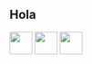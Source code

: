 ## Hola

<p align="left">
  <a href="https://discordapp.com/users/924759695753900137" target="_blank" style="text-decoration: none;" >
    <img src="https://github.com/lesolski/lesolski/blob/main/assets/discord-logo-brand.svg" width="40" height="40">
  </a>
  <a href="https://twitter.com/lesolski" target="_blank" style="text-decoration: none;">
    <img src="https://github.com/lesolski/lesolski/blob/main/assets/twitter-logo-brand.svg" width="40" height="40">
  </a>
  <a href="https://stackoverflow.com/users/17988002/lesolski?tab=profile" target="_blank" style="text-decoration: none;">
    <img src="https://github.com/lesolski/lesolski/blob/main/assets/stackoverflow-logo-brand.svg" width="40" height="40" >
  </a>
</p>
